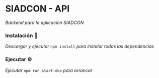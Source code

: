 # SIADCON - API
_Backend para la aplicacion SIADCON_

### Instalación 🔧
_Descargar y ejecutar_ `npm install` _para instalar todas las dependencias_

### Ejecutar ⚙️
_Ejecutar_ `npm run start:dev` _para arrancar_